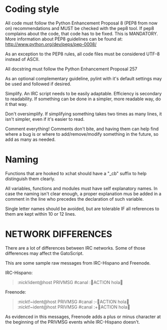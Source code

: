 # Coding style

All code must follow the Python Enhancement Proposal 8 (PEP8 from now on)
recommendations and MUST be checked with the pep8 tool. If pep8 complains about
the code, that code has to be fixed. This is MANDATORY. More information about
PEP8 guidelines can be found at: http://www.python.org/dev/peps/pep-0008/

As an exception to the PEP8 rules, all code files must be considered UTF-8
instead of ASCII.

All docstring must follow the Python Enhancement Proposal 257

As an optional complementary guideline, pylint with it's default settings may
be used and followed if desired.

Simplify. An IRC script needs to be easily adaptable. Efficiency is secondary
to readability. If something can be done in a simpler, more readable way, do it
that way.

Don't oversimplify. If simplifying something takes two times as many lines, it
isn't simpler, even if it's easier to read.

Comment everything! Comments don't bite, and having them can help find where a
bug is or where to add/remove/modify something in the future, so add as many as
needed.


# Naming

Functions that are hooked to xchat should have a "_cb" suffix to help
distinguish them clearly.

All variables, functions and modules must have self explanatory names. In case
the naming isn't clear enough, a proper explanation mus be added in a comment
in the line who precedes the declaration of such variable.

Single letter names should be avoided, but are tolerable IF all references
to them are kept within 10 or 12 lines.


# NETWORK DIFFERENCES

There are a lot of differences between IRC networks. Some of those differences
may affect the GatoScript.

This are some sample raw messages from IRC-Hispano and Freenode.

IRC-Hispano:
>:nick!ident@host PRIVMSG #canal :ACTION hola

Freenode:

>:nickt!~ident@host PRIVMSG #canal :-ACTION hola
>:nickt!~ident@host PRIVMSG #canal :+ACTION hola

As evidenced in this messages, Freenode adds a plus or minus character at the
beginning of the PRIVMSG events while IRC-Hispano doesn't.
